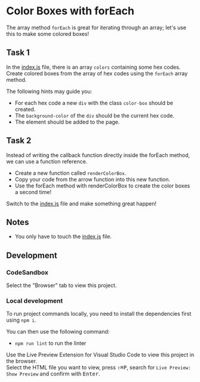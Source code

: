 # Color Boxes with forEach

The array method `forEach` is great for iterating through an array; let's use this to make some colored boxes!

## Task 1

In the [index.js](./js/index.js) file, there is an array `colors` containing some hex codes. Create colored boxes from the array of hex codes using the `forEach` array method.

The following hints may guide you:

- For each hex code a new `div` with the class `color-box` should be created.
- The `background-color` of the `div` should be the current hex code.
- The element should be added to the page.

## Task 2

Instead of writing the callback function directly inside the forEach method, we can use a function reference.

- Create a new function called `renderColorBox`.
- Copy your code from the arrow function into this new function.
- Use the forEach method with renderColorBox to create the color boxes a second time!

Switch to the [index.js](./js/index.js) file and make something great happen!

## Notes

- You only have to touch the [index.js](./js/index.js) file.

## Development

### CodeSandbox

Select the "Browser" tab to view this project.

### Local development

To run project commands locally, you need to install the dependencies first using `npm i`.

You can then use the following command:

- `npm run lint` to run the linter

Use the Live Preview Extension for Visual Studio Code to view this project in the browser.  
Select the HTML file you want to view, press <kbd>⇧</kbd><kbd>⌘</kbd><kbd>P</kbd>, search for `Live Preview: Show Preview` and confirm with <kbd>Enter</kbd>.
